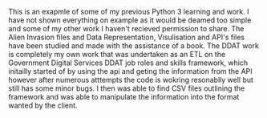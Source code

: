 This is an exapmle of some of my previous Python 3 learning and work. I have not shown everything on example as it would be deamed too simple and some of my other work I haven't recieved permission to share. The Alien Invasion files and Data Representation, Visulisation and API's files have been studied and made with the assistance of a book. The DDAT work is completely my own work that was undertaken as an ETL on the Government Digital Services DDAT job roles and skills framework, which initailly started of by using the api and geting the information from the API however after numerous atttempts the code is wokring resonablly well but still has some minor bugs. I then was able to find CSV files outlining the framework and was able to manipulate the information into the format wanted by the client.

